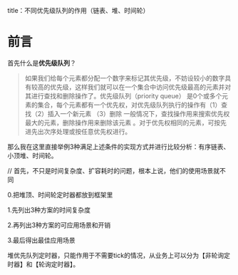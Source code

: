 title：不同优先级队列的作用（链表、堆、时间轮）

# 前言

首先什么是**优先级队列**？

> 如果我们给每个元素都分配一个数字来标记其优先级，不妨设较小的数字具有较高的优先级，这样我们就可以在一个集合中访问优先级最高的元素并对其进行查找和删除操作了。优先级队列（priority queue） 是0个或多个元素的集合，每个元素都有一个优先权，对优先级队列执行的操作有（1）查找（2）插入一个新元素 （3）删除 一般情况下，查找操作用来搜索优先权最大的元素，删除操作用来删除该元素 。对于优先权相同的元素，可按先进先出次序处理或按任意优先权进行。



那么我在这里直接举例3种满足上述条件的实现方式并进行比较分析：有序链表、小顶堆、时间轮。



// 首先，不只是时间复杂度、扩容耗时的问题，根本上说，他们的使用场景就不同

0.把堆顶、时间轮定时器都放到框架里

1.先列出3种方案的时间复杂度

2.再列出3种方案的可应用场景和开销

3.最后得出最佳应用场景



堆优先队列定时器，只能作用于不需要tick的情况，从业务上可以分为【非轮询定时器】和【轮询定时器】。
